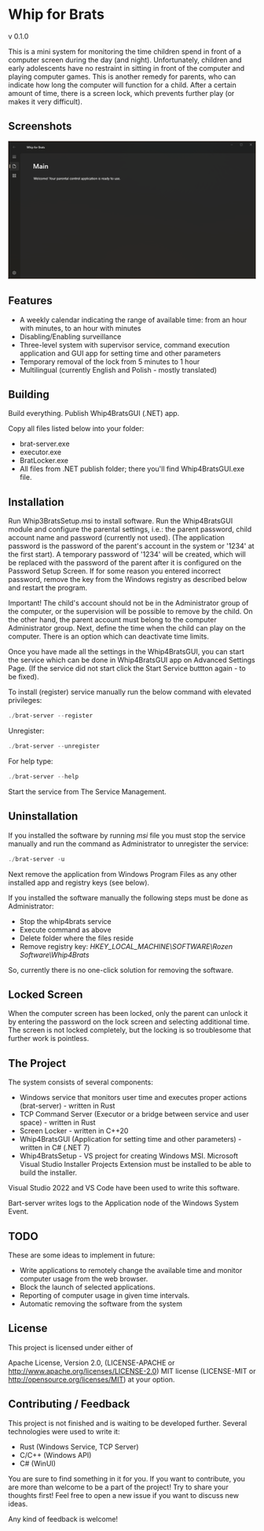 # Whip for Brats

v 0.1.0

This is a mini system for monitoring the time children spend in front of a computer screen during the day (and night). Unfortunately, children and early adolescents have no restraint in sitting in front of the computer and playing computer games. This is another remedy for parents, who can indicate how long the computer will function for a child.
After a certain amount of time, there is a screen lock, which prevents further play (or makes it very difficult).

## Screenshots

![Whip for Brats GUI App](https://github.com/rozensoftware/whip4brats/blob/master/whip4bratsgui.png)

## Features

- A weekly calendar indicating the range of available time: from an hour with minutes, to an hour with minutes
- Disabling/Enabling surveillance
- Three-level system with supervisor service, command execution application and GUI app for setting time and other parameters
- Temporary removal of the lock from 5 minutes to 1 hour
- Multilingual (currently English and Polish - mostly translated)

## Building

Build everything. Publish Whip4BratsGUI (.NET) app.

Copy all files listed below into your folder:

- brat-server.exe
- executor.exe
- BratLocker.exe
- All files from .NET publish folder; there you'll find Whip4BratsGUI.exe file.

## Installation

Run Whip3BratsSetup.msi to install software.
Run the Whip4BratsGUI module and configure the parental settings, i.e.: the parent password, child account name and password (currently not used).
(The application password is the password of the parent's account in the system or '1234' at the first start).
A temporary password of '1234' will be created, which will be replaced with the password of the parent after it is configured on the Password Setup Screen.
If for some reason you entered incorrect password, remove the key from the Windows registry as described below and restart the program.

Important! The child's account should not be in the Administrator group of the computer, or the supervision will be possible to remove by the child. On the other hand, the parent account must belong to the computer Administrator group.
Next, define the time when the child can play on the computer. There is an option which can deactivate time limits.

Once you have made all the settings in the Whip4BratsGUI, you can start the service which can be done in Whip4BratsGUI app on Advanced Settings Page.
(If the service did not start click the Start Service buttton again - to be fixed).

To install (register) service manually run the below command with elevated privileges:

```powershell
./brat-server --register
```

Unregister:

```powershell
./brat-server --unregister
```

For help type:

```powershell
./brat-server --help
```

Start the service from The Service Management.

## Uninstallation

If you installed the software by running *msi* file you must stop the service manually and run the command as Administrator to unregister the service:

```powershell
./brat-server -u
```

Next remove the application from Windows Program Files as any other installed app and registry keys (see below).

If you installed the software manually the following steps must be done as Administrator:

- Stop the whip4brats service
- Execute command as above
- Delete folder where the files reside
- Remove registry key: *HKEY_LOCAL_MACHINE\SOFTWARE\Rozen Software\Whip4Brats*

So, currently there is no one-click solution for removing the software.

## Locked Screen

When the computer screen has been locked, only the parent can unlock it by entering the password on the lock screen and selecting additional time.
The screen is not locked completely, but the locking is so troublesome that further work is pointless.

## The Project

The system consists of several components:

- Windows service that monitors user time and executes proper actions (brat-server) - written in Rust
- TCP Command Server (Executor or a bridge between service and user space) - written in Rust
- Screen Locker - written in C++20
- Whip4BratsGUI (Application for setting time and other parameters) - written in C# (.NET 7)
- Whip4BratsSetup - VS project for creating Windows MSI. Microsoft Visual Studio Installer Projects Extension must be installed to be able to build the installer.

Visual Studio 2022 and VS Code have been used to write this software.

Bart-server writes logs to the Application node of the Windows System Event.

## TODO

These are some ideas to implement in future:

- Write applications to remotely change the available time and monitor computer usage from the web browser.
- Block the launch of selected applications.
- Reporting of computer usage in given time intervals.
- Automatic removing the software from the system

## License

This project is licensed under either of

Apache License, Version 2.0, (LICENSE-APACHE or <http://www.apache.org/licenses/LICENSE-2.0>) MIT license (LICENSE-MIT or <http://opensource.org/licenses/MIT>) at your option.

## Contributing / Feedback

This project is not finished and is waiting to be developed further.
Several technologies were used to write it:

- Rust (Windows Service, TCP Server)
- C/C++ (Windows API)
- C# (WinUI)

You are sure to find something in it for you.
If you want to contribute, you are more than welcome to be a part of the project! Try to share your thoughts first! Feel free to open a new issue if you want to discuss new ideas.

Any kind of feedback is welcome!
